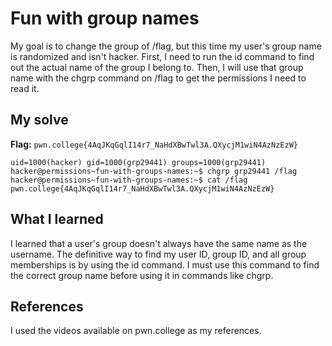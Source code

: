 # Fun with group names
My goal is to change the group of /flag, but this time my user's group name is randomized and isn't hacker. 
First, I need to run the id command to find out the actual name of the group I belong to. 
Then, I will use that group name with the chgrp command on /flag to get the permissions I need to read it.

## My solve
**Flag:** `pwn.college{4AqJKqGqlI14r7_NaHdXBwTwl3A.QXycjM1wiN4AzNzEzW}`

```hacker@permissions~fun-with-groups-names:~$ id
uid=1000(hacker) gid=1000(grp29441) groups=1000(grp29441)
hacker@permissions~fun-with-groups-names:~$ chgrp grp29441 /flag
hacker@permissions~fun-with-groups-names:~$ cat /flag
pwn.college{4AqJKqGqlI14r7_NaHdXBwTwl3A.QXycjM1wiN4AzNzEzW}

```

## What I learned
I learned that a user's group doesn't always have the same name as the username. 
The definitive way to find my user ID, group ID, and all group memberships is by using the id command.
I must use this command to find the correct group name before using it in commands like chgrp.

## References 
I used the videos available on pwn.college as my references.
